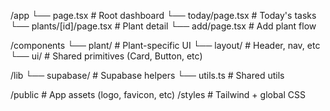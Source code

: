 /app
└── page.tsx # Root dashboard
└── today/page.tsx # Today's tasks
└── plants/[id]/page.tsx # Plant detail
└── add/page.tsx # Add plant flow


/components
└── plant/ # Plant-specific UI
└── layout/ # Header, nav, etc
└── ui/ # Shared primitives (Card, Button, etc)


/lib
└── supabase/ # Supabase helpers
└── utils.ts # Shared utils


/public # App assets (logo, favicon, etc)
/styles # Tailwind + global CSS